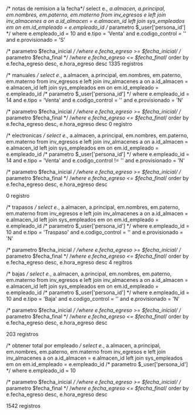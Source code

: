 /* notas de remision a la fecha*/
select e.*,
		a.almacen, 
		a.principal, 
		em.nombres, 
		em.paterno, 
		em.materno
from inv_egresos e
left join inv_almacenes a on a.id_almacen = e.almacen_id
left join sys_empleados em on em.id_empleado = e.empleado_id
/* parametro $_user['persona_id'] */
where e.empleado_id = 10
and e.tipo = 'Venta'
and e.codigo_control = ''
and e.provisionado = 'S'

/* parametro $fecha_inicial */
/*where e.fecha_egreso >=  $fecha_inicial*/
/* parametro $fecha_final */
/*where e.fecha_egreso <= $fecha_final*/
order by e.fecha_egreso desc, e.hora_egreso desc
1335 registros


/* manuales */
select e.*,
		a.almacen, 
		a.principal, 
		em.nombres, 
		em.paterno, 
		em.materno
from inv_egresos e
left join inv_almacenes a on a.id_almacen = e.almacen_id
left join sys_empleados em on em.id_empleado = e.empleado_id
/* parametro $_user['persona_id'] */
where e.empleado_id = 14
and e.tipo = 'Venta'
and e.codigo_control = ''
and e.provisionado = 'N'

/* parametro $fecha_inicial */
/*where e.fecha_egreso >=  $fecha_inicial*/
/* parametro $fecha_final */
/*where e.fecha_egreso <= $fecha_final*/
order by e.fecha_egreso desc, e.hora_egreso desc
0 registro

/* electronicas */
select e.*,
		a.almacen, 
		a.principal, 
		em.nombres, 
		em.paterno, 
		em.materno
from inv_egresos e
left join inv_almacenes a on a.id_almacen = e.almacen_id
left join sys_empleados em on em.id_empleado = e.empleado_id
/* parametro $_user['persona_id'] */
where e.empleado_id = 14
and e.tipo = 'Venta'
and e.codigo_control != ''
and e.provisionado = 'N'

/* parametro $fecha_inicial */
/*where e.fecha_egreso >=  $fecha_inicial*/
/* parametro $fecha_final */
/*where e.fecha_egreso <= $fecha_final*/
order by e.fecha_egreso desc, e.hora_egreso desc

0 registro

/* trapasos */
select e.*,
		a.almacen, 
		a.principal, 
		em.nombres, 
		em.paterno, 
		em.materno
from inv_egresos e
left join inv_almacenes a on a.id_almacen = e.almacen_id
left join sys_empleados em on em.id_empleado = e.empleado_id
/* parametro $_user['persona_id'] */
where e.empleado_id = 10
and e.tipo = 'Traspaso'
and e.codigo_control = ''
and e.provisionado = 'N'

/* parametro $fecha_inicial */
/*where e.fecha_egreso >=  $fecha_inicial*/
/* parametro $fecha_final */
/*where e.fecha_egreso <= $fecha_final*/
order by e.fecha_egreso desc, e.hora_egreso desc
4 regitros


/* bajas */
select e.*,
		a.almacen, 
		a.principal, 
		em.nombres, 
		em.paterno, 
		em.materno
from inv_egresos e
left join inv_almacenes a on a.id_almacen = e.almacen_id
left join sys_empleados em on em.id_empleado = e.empleado_id
/* parametro $_user['persona_id'] */
where e.empleado_id = 10
and e.tipo = 'Baja'
and e.codigo_control = ''
and e.provisionado = 'N'

/* parametro $fecha_inicial */
/*where e.fecha_egreso >=  $fecha_inicial*/
/* parametro $fecha_final */
/*where e.fecha_egreso <= $fecha_final*/
order by e.fecha_egreso desc, e.hora_egreso desc


203 registros





/* obtener total por empleado */
select e.*,
		a.almacen, 
		a.principal, 
		em.nombres, 
		em.paterno, 
		em.materno
from inv_egresos e
left join inv_almacenes a on a.id_almacen = e.almacen_id
left join sys_empleados em on em.id_empleado = e.empleado_id
/* parametro $_user['persona_id'] */
where e.empleado_id = 10

/* parametro $fecha_inicial */
/*where e.fecha_egreso >=  $fecha_inicial*/
/* parametro $fecha_final */
/*where e.fecha_egreso <= $fecha_final*/
order by e.fecha_egreso desc, e.hora_egreso desc

1542 registros


